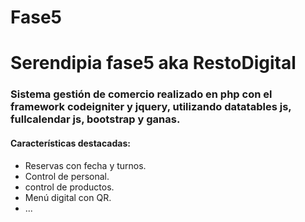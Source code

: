 # Fase5
<h1>Serendipia fase5 aka RestoDigital</h1>
<h3>Sistema gestión de comercio realizado en php con el framework codeigniter y jquery, utilizando datatables js, fullcalendar js, bootstrap y ganas.</h3>
<h4>Características destacadas:</h4>
<ul>
<li>Reservas con fecha y turnos.</li>
<li>Control de personal.</li>
<li>control de productos.</li>
<li>Menú digital con QR.</li>
<li>...</li>
</ul>
